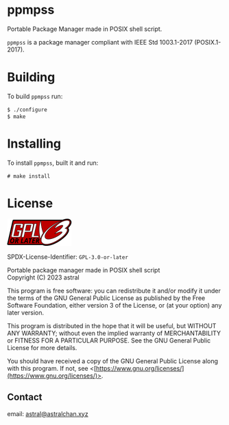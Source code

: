 # ppmpss

Portable Package Manager made in POSIX shell script.

`ppmpss` is a package manager compliant with IEEE Std 1003.1-2017
(POSIX.1-2017).

# Building

To build `ppmpss` run:

```
$ ./configure
$ make
```

# Installing

To install `ppmpss`, built it and run:

```
# make install
```

# License

![GPLv3+ Logo](.img/gplv3-or-later.png)

SPDX-License-Identifier: `GPL-3.0-or-later`

Portable package manager made in POSIX shell script  
Copyright (C) 2023  astral

This program is free software: you can redistribute it and/or modify it under
the terms of the GNU General Public License as published by the Free Software
Foundation, either version 3 of the License, or (at your option) any later
version.

This program is distributed in the hope that it will be useful, but WITHOUT ANY
WARRANTY; without even the implied warranty of MERCHANTABILITY or FITNESS FOR A
PARTICULAR PURPOSE. See the GNU General Public License for more details.

You should have received a copy of the GNU General Public License along with
this program. If not, see
<[https://www.gnu.org/licenses/](https://www.gnu.org/licenses/)>.

## Contact

email: [astral@astralchan.xyz](mailto:astral@astralchan.xyz)
